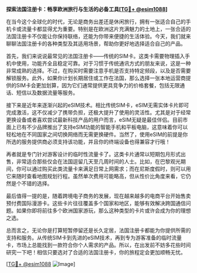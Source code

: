 **探索法国注册卡：畅享欧洲旅行与生活的必备工具[[TG💪+ @esim1088](https://t.me/s/esim1088)]**

在当今这个全球化的时代，无论是商务出差还是休闲旅行，拥有一张适合自己的手机卡或流量卡都显得尤为重要。特别是在欧洲这片充满魅力的土地上，一张合适的法国注册卡不仅能让你保持联络，还能为你带来便捷的生活体验。今天，我们就来聊聊法国注册卡的各种类型及其适用场景，帮助你更好地选择适合自己的产品。

首先，我们来说说最常见的法国注册卡——传统的SIM卡。这类卡需要物理插入手机中使用，功能齐全且稳定可靠。对于习惯于传统通讯方式的朋友来说，这是一种非常成熟的选择。不过，在购买时需要注意手机是否支持特定频段，以及是否需要解锁服务。此外，如果你计划长期居住或工作在法国，那么选择一张本地运营商提供的SIM卡会更加划算，因为它们通常提供更具竞争力的价格套餐，包括无限通话、短信以及数据流量等服务。

接下来是近年来逐渐兴起的eSIM技术。相比传统SIM卡，eSIM无需实体卡片即可完成激活，这不仅减少了携带负担，还极大提升了使用的灵活性。尤其是对于经常更换设备或者喜欢尝试最新科技产品的用户而言，eSIM无疑是最佳伴侣。目前市面上已有不少品牌推出了支持eSIM功能的智能手机和平板电脑，这意味着你可以轻松地在不同国家之间切换网络而无需更换硬件。当然了，使用eSIM的前提是你所选的服务提供商必须支持该功能，并且你的终端设备也得兼容才行哦！

再者就是专门针对游客设计的临时性流量卡了。这类卡片通常以短期包月形式出售，非常适合那些仅会在法国逗留几天至几周时间的人士。比如，在巴黎观光期间，你可以通过购买此类流量卡来满足日常上网需求；而在尼斯度假时，则可以用它来随时查看地图规划行程。虽然单次费用可能略高，但从性价比角度来看，它仍然是个不错的选择。

最后值得一提的是，随着跨境电子商务的发展，现在越来越多的电商平台开始售卖预付费国际漫游卡。这些卡片往往覆盖多个国家和地区，能够有效解决跨国通信问题。如果你即将前往多个欧洲国家游玩，那么这种类型的卡片或许会成为你的理想之选。

总而言之，无论你是打算短暂停留还是长久定居，法国注册卡都能为你提供所需的支持和服务。从传统SIM卡到先进的eSIM技术，再到专为游客准备的临时流量卡，市场上总能找到一款符合你个人需求的产品。所以，在出发前不妨多花些时间研究一下吧！相信只要选对了合适的法国注册卡，你的旅程定会更加顺畅无忧。

[[TG💪+ @esim1088](https://t.me/s/esim1088) ![Image](https://i.postimg.cc/4NQfJmqS/Snipaste-2025-05-13-00-14-12.png)]